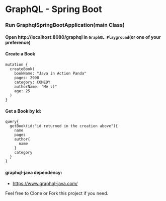 # GraphQL - Spring Boot  


### Run GraphqlSpringBootApplication(main Class)  

#### Open http://localhost:8080/graphql in `GraphQL Playground`(or one of your preference)  

#### Create a Book   

```
mutation {
  createBook(
    bookName: "Java in Action Panda"
    pages: 2998
    category: COMEDY
    authorName: "Me :)"
    age: 25
  )
}
```
#### Get a Book by id:  

```
query{
  getBook(id:"id returned in the creation above"){
    name
    pages
    author{
      name
    }
    category
  }
}
```
  
  
#### graphql-java dependency:  
- https://www.graphql-java.com/

Feel free to Clone or Fork this project if you need.
